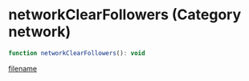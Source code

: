 # networkClearFollowers (Category network)

```js
function networkClearFollowers(): void
```

[filename](networkClearFollowers_m.md ':include')